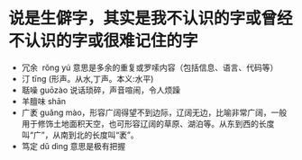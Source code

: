 # 说是生僻字，其实是我不认识的字或曾经不认识的字或很难记住的字

-   冗余  rǒng yú 意思是多余的重复或罗嗦内容（包括信息、语言、代码等）
-   汀 tīng (形声。从水,丁声。本义:水平)
-   聒噪 guōzào 说话琐碎，声音喧闹，令人烦躁
-   羊膻味 shān
-   广袤 guǎng mào，形容广阔得望不到边际，辽阔无边，比喻非常广阔，一般用于修饰土地面积天空，也可形容辽阔的草原、湖泊等。从东到西的长度叫“广”，从南到北的长度叫“袤”。
-   笃定 dǔ dìng 意思是极有把握
